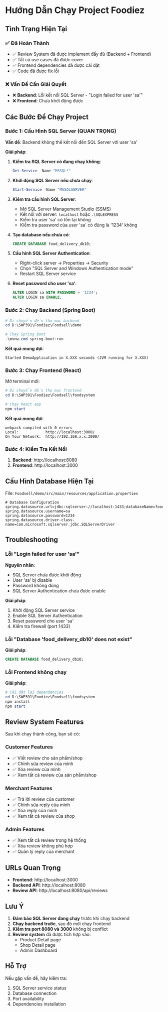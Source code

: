 # Hướng Dẫn Chạy Project Foodiez

## Tình Trạng Hiện Tại

### ✅ Đã Hoàn Thành
- ✅ Review System đã được implement đầy đủ (Backend + Frontend)
- ✅ Tất cả use cases đã được cover
- ✅ Frontend dependencies đã được cài đặt
- ✅ Code đã được fix lỗi

### ❌ Vấn Đề Cần Giải Quyết
- ❌ **Backend**: Lỗi kết nối SQL Server - "Login failed for user 'sa'"
- ❌ **Frontend**: Chưa khởi động được

## Các Bước Để Chạy Project

### Bước 1: Cấu Hình SQL Server (QUAN TRỌNG)

**Vấn đề**: Backend không thể kết nối đến SQL Server với user 'sa'

**Giải pháp**:

1. **Kiểm tra SQL Server có đang chạy không**:
   ```powershell
   Get-Service -Name "MSSQL*"
   ```

2. **Khởi động SQL Server nếu chưa chạy**:
   ```powershell
   Start-Service -Name "MSSQLSERVER"
   ```

3. **Kiểm tra cấu hình SQL Server**:
   - Mở SQL Server Management Studio (SSMS)
   - Kết nối với server: `localhost` hoặc `.\SQLEXPRESS`
   - Kiểm tra user 'sa' có tồn tại không
   - Kiểm tra password của user 'sa' có đúng là '1234' không

4. **Tạo database nếu chưa có**:
   ```sql
   CREATE DATABASE food_delivery_db10;
   ```

5. **Cấu hình SQL Server Authentication**:
   - Right-click server → Properties → Security
   - Chọn "SQL Server and Windows Authentication mode"
   - Restart SQL Server service

6. **Reset password cho user 'sa'**:
   ```sql
   ALTER LOGIN sa WITH PASSWORD = '1234';
   ALTER LOGIN sa ENABLE;
   ```

### Bước 2: Chạy Backend (Spring Boot)

```powershell
# Di chuyển đến thư mục backend
cd D:\SWP391\Foodiez\Foodsell\demo

# Chạy Spring Boot
.\mvnw.cmd spring-boot:run
```

**Kết quả mong đợi**:
```
Started DemoApplication in X.XXX seconds (JVM running for X.XXX)
```

### Bước 3: Chạy Frontend (React)

Mở terminal mới:

```powershell
# Di chuyển đến thư mục frontend
cd D:\SWP391\Foodiez\Foodsell\foodsystem

# Chạy React app
npm start
```

**Kết quả mong đợi**:
```
webpack compiled with 0 errors
Local:            http://localhost:3000/
On Your Network:  http://192.168.x.x:3000/
```

### Bước 4: Kiểm Tra Kết Nối

1. **Backend**: http://localhost:8080
2. **Frontend**: http://localhost:3000

## Cấu Hình Database Hiện Tại

File: `Foodsell/demo/src/main/resources/application.properties`

```properties
# Database Configuration
spring.datasource.url=jdbc:sqlserver://localhost:1433;databaseName=food_delivery_db10;encrypt=false;trustServerCertificate=true
spring.datasource.username=sa
spring.datasource.password=1234
spring.datasource.driver-class-name=com.microsoft.sqlserver.jdbc.SQLServerDriver
```

## Troubleshooting

### Lỗi "Login failed for user 'sa'"

**Nguyên nhân**:
- SQL Server chưa được khởi động
- User 'sa' bị disable
- Password không đúng
- SQL Server Authentication chưa được enable

**Giải pháp**:
1. Khởi động SQL Server service
2. Enable SQL Server Authentication
3. Reset password cho user 'sa'
4. Kiểm tra firewall (port 1433)

### Lỗi "Database 'food_delivery_db10' does not exist"

**Giải pháp**:
```sql
CREATE DATABASE food_delivery_db10;
```

### Lỗi Frontend không chạy

**Giải pháp**:
```powershell
# Cài đặt lại dependencies
cd D:\SWP391\Foodiez\Foodsell\foodsystem
npm install
npm start
```

## Review System Features

Sau khi chạy thành công, bạn sẽ có:

### Customer Features
- ✅ Viết review cho sản phẩm/shop
- ✅ Chỉnh sửa review của mình
- ✅ Xóa review của mình
- ✅ Xem tất cả review của sản phẩm/shop

### Merchant Features
- ✅ Trả lời review của customer
- ✅ Chỉnh sửa reply của mình
- ✅ Xóa reply của mình
- ✅ Xem tất cả review của shop

### Admin Features
- ✅ Xem tất cả review trong hệ thống
- ✅ Xóa review không phù hợp
- ✅ Quản lý reply của merchant

## URLs Quan Trọng

- **Frontend**: http://localhost:3000
- **Backend API**: http://localhost:8080
- **Review API**: http://localhost:8080/api/reviews

## Lưu Ý

1. **Đảm bảo SQL Server đang chạy** trước khi chạy backend
2. **Chạy backend trước**, sau đó mới chạy frontend
3. **Kiểm tra port 8080 và 3000** không bị conflict
4. **Review system** đã được tích hợp vào:
   - Product Detail page
   - Shop Detail page  
   - Admin Dashboard

## Hỗ Trợ

Nếu gặp vấn đề, hãy kiểm tra:
1. SQL Server service status
2. Database connection
3. Port availability
4. Dependencies installation
